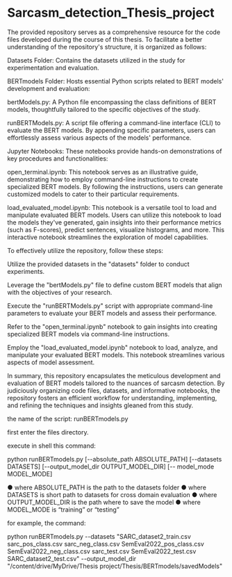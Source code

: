 # Sarcasm_detection_Thesis_project

The provided repository serves as a comprehensive resource for the code files developed during the course of this thesis. To facilitate a better understanding of the repository's structure, it is organized as follows:

Datasets Folder:
Contains the datasets utilized in the study for experimentation and evaluation.

BERTmodels Folder:
Hosts essential Python scripts related to BERT models' development and evaluation:

bertModels.py:
A Python file encompassing the class definitions of BERT models, thoughtfully tailored to the specific objectives of the study.

runBERTModels.py:
A script file offering a command-line interface (CLI) to evaluate the BERT models. By appending specific parameters, users can effortlessly assess various aspects of the models' performance.

Jupyter Notebooks:
These notebooks provide hands-on demonstrations of key procedures and functionalities:

open_terminal.ipynb:
This notebook serves as an illustrative guide, demonstrating how to employ command-line instructions to create specialized BERT models. By following the instructions, users can generate customized models to cater to their particular requirements.

load_evaluated_model.ipynb:
This notebook is a versatile tool to load and manipulate evaluated BERT models. Users can utilize this notebook to load the models they've generated, gain insights into their performance metrics (such as F-scores), predict sentences, visualize histograms, and more. This interactive notebook streamlines the exploration of model capabilities.

To effectively utilize the repository, follow these steps:

Utilize the provided datasets in the "datasets" folder to conduct experiments.

Leverage the "bertModels.py" file to define custom BERT models that align with the objectives of your research.

Execute the "runBERTModels.py" script with appropriate command-line parameters to evaluate your BERT models and assess their performance.

Refer to the "open_terminal.ipynb" notebook to gain insights into creating specialized BERT models via command-line instructions.

Employ the "load_evaluated_model.ipynb" notebook to load, analyze, and manipulate your evaluated BERT models. This notebook streamlines various aspects of model assessment.

In summary, this repository encapsulates the meticulous development and evaluation of BERT models tailored to the nuances of sarcasm detection. By judiciously organizing code files, datasets, and informative notebooks, the repository fosters an efficient workflow for understanding, implementing, and refining the techniques and insights gleaned from this study.


the name of the script: runBERTmodels.py

first enter the files directory.

execute in shell this command:

python runBERTmodels.py
[--absolute_path ABSOLUTE_PATH]
[--datasets DATASETS]
[--output_model_dir OUTPUT_MODEL_DIR]
[-- model_mode  MODEL_MODE]

 	

●	where  ABSOLUTE_PATH is the path to the datasets folder
●	where DATASETS  is short path to datasets for cross domain evaluation
●	where OUTPUT_MODEL_DIR is the path where to save the model
●	where MODEL_MODE is “training” or “testing”

for example, the command:



python  runBERTmodels.py --datasets "SARC_dataset2_train.csv sarc_pos_class.csv sarc_neg_class.csv SemEval2022_pos_class.csv SemEval2022_neg_class.csv sarc_test.csv SemEval2022_test.csv SARC_dataset2_test.csv" --output_model_dir "/content/drive/MyDrive/Thesis project/Thesis/BERTmodels/savedModels"

